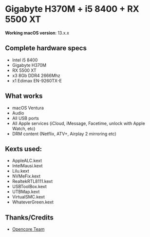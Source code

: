 # Gigabyte H370M + i5 8400 + RX 5500 XT

**Working macOS version**: 13.x.x


## Complete hardware specs
- Intel i5 8400
- Gigabyte H370M
- RX 5500 XT
- x3 8Gb DDR4 2666Mhz
- x1 Edimax EN-9260TX-E

## What works
- macOS Ventura
- Audio
- All USB ports
- All Apple services (iCloud, iMessage, Facetime, unlock with Apple Watch, etc)
- DRM content (Netflix, ATV+, Airplay 2 mirroring etc)

## Kexts used:
- AppleALC.kext
- IntelMausi.kext
- Lilu.kext
- NVMeFix.kext
- RealtekRTL8111.kext
- USBToolBox.kext
- UTBMap.kext
- VirtualSMC.kext
- WhateverGreen.kext



## Thanks/Credits
- [Opencore Team](https://dortania.github.io/getting-started/)